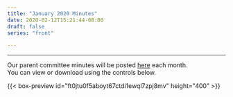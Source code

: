 ```yaml
---
title: "January 2020 Minutes"
date: 2020-02-12T15:21:44-08:00
draft: false
series: "front"

---
```


---

Our parent committee minutes will be posted [here](minutes) each month.  
You can view or download using the controls below.  

{{< box-preview id="ft0jtu0f5aboyt67ctdi1ewql7zpj8mv" height="400" >}}
